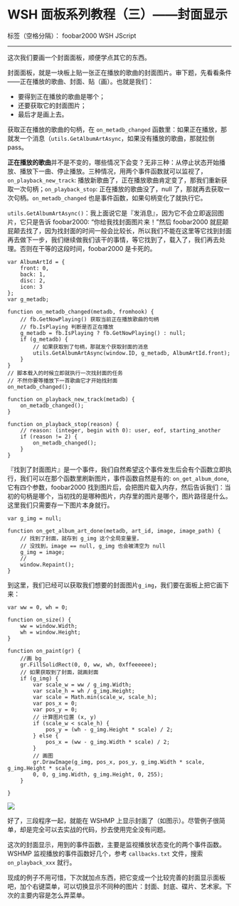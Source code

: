 ﻿# WSH 面板系列教程（三）——封面显示
标签（空格分隔）： foobar2000 WSH JScript

---

这次我们要画一个封面面板，顺便学点其它的东西。

封面面板，就是一块板上贴一张正在播放的歌曲的封面图片。审下题，先看看条件——正在播放的歌曲、封面、贴（画）。也就是我们：

- 要得到正在播放的歌曲是哪个；
- 还要获取它的封面图片； 
- 最后才是画上去。

获取正在播放的歌曲的句柄，在 `on_metadb_changed` 函数里：如果正在播放，那就发一个消息（`utils.GetAlbumArtAsync`，如果没有播放的歌曲，那就拉倒pass。

**正在播放的歌曲**并不是不变的，哪些情况下会变？无非三种：从停止状态开始播放、播放下一曲、停止播放。三种情况，用两个事件函数就可以监视了，`on_playback_new_track`: 播放新歌曲了，正在播放歌曲肯定变了，那我们重新获取一次句柄；`on_playback_stop`: 正在播放的歌曲没了，null 了，那就再去获取一次句柄。`on_metadb_changed` 也是事件函数，如果句柄变化了就执行它。

`utils.GetAlbumArtAsync()`：我上面说它是『发消息』，因为它不会立即返回图片，它只是告诉 foobar2000: “你给我找封面图片来！”然后 foobar2000 就屁颠屁颠去找了，因为找封面的时间一般会比较长，所以我们不能在这里等它找到封面再去做下一步，我们继续做我们该干的事情，等它找到了，载入了，我们再去处理。否则在干等的这段时间，foobar2000 是卡死的。
```
var AlbumArtId = {
    front: 0,
    back: 1,
    disc: 2,
    icon: 3
};
var g_metadb;

function on_metadb_changed(metadb, fromhook) {
    // fb.GetNowPlaying() 获取当前正在播放歌曲的句柄
    // fb.IsPlaying 判断是否正在播放
    g_metadb = fb.IsPlaying ? fb.GetNowPlaying() : null;
    if (g_metadb) {
        // 如果获取到了句柄，那就发个获取封面的消息
        utils.GetAlbumArtAsync(window.ID, g_metadb, AlbumArtId.front);
    }
}
// 脚本载入的时候立即就执行一次找封面的任务
// 不然你要等播放下一首歌曲它才开始找封面
on_metadb_changed();

function on_playback_new_track(metadb) {
    on_metadb_changed();
}

function on_playback_stop(reason) {
    // reason: (integer, begin with 0): user, eof, starting_another
    if (reason != 2) {
        on_metadb_changed();
    }
}
```

『找到了封面图片』是一个事件，我们自然希望这个事件发生后会有个函数立即执行，我们可以在那个函数里刷新图片，事件函数自然是有的: `on_get_album_done`, 它有四个参数，foobar2000 找到图片后，会把图片载入内存，然后告诉我们：当初的句柄是哪个，当初找的是哪种图片，内存里的图片是哪个，图片路径是什么。这里我们只需要存一下图片本身就行。
```
var g_img = null;

function on_get_album_art_done(metadb, art_id, image, image_path) {
    // 找到了封面，就存到 g_img 这个全局变量里，
    // 没找到，image == null, g_img 也会被清空为 null
    g_img = image;
    // 
    window.Repaint();
}
```

到这里，我们已经可以获取我们想要的封面图片`g_img`，我们要在面板上把它画下来：
```
var ww = 0, wh = 0;

function on_size() {
    ww = window.Width;
    wh = window.Height;
}

function on_paint(gr) {
    //画 bg
    gr.FillSolidRect(0, 0, ww, wh, 0xffeeeeee);
    // 如果获取到了封面，就画封面
    if (g_img) {
        var scale_w = ww / g_img.Width;
        var scale_h = wh / g_img.Height;
        var scale = Math.min(scale_w, scale_h);
        var pos_x = 0;
        var pos_y = 0;
        // 计算图片位置 (x, y)
        if (scale_w < scale_h) {
            pos_y = (wh - g_img.Height * scale) / 2;
        } else {
            pos_x = (ww - g_img.Width * scale) / 2;
        }
        // 画图
        gr.DrawImage(g_img, pos_x, pos_y, g_img.Width * scale, g_img.Height * scale,
        0, 0, g_img.Width, g_img.Height, 0, 255);
    }
    
}
```
![](https://raw.githubusercontent.com/elia-is-me/WSH-Script-Tutorials/master/images/doc1/Pic_20160204016.png)

好了，三段程序一起，就能在 WSHMP 上显示封面了（如图示）。尽管例子很简单，却是完全可以去实战的代码，抄去使用完全没有问题。

这次的封面显示，用到的事件函数，主要是监视播放状态变化的两个事件函数。WSHMP 监视播放的事件函数好几个，参考 `callbacks.txt` 文件，搜索 `on_playback_xxx` 就行。

现成的例子不用可惜，下次就加点东西，把它变成一个比较完善的封面显示面板吧，加个右键菜单，可以切换显示不同种的图片：封面、封底、碟片、艺术家。下次的主要内容是怎么弄菜单。




